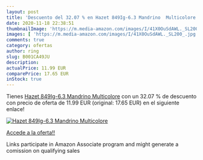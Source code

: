 ```yaml
---
layout: post
title: 'Descuento del 32.07 % en Hazet 849Ig-6.3 Mandrino  Multicolore'
date: 2020-11-18 22:38:51
thumbnailImage: 'https://m.media-amazon.com/images/I/41X0OuSdAWL._SL200_.jpg'
images: [ 'https://m.media-amazon.com/images/I/41X0OuSdAWL._SL200_.jpg' ]
comments: true
category: ofertas
author: ring
slug: B001CA49JU
description:
actualPrice: 11.99 EUR
comparePrice: 17.65 EUR
inStock: true
---
```


Tienes [Hazet 849Ig-6.3 Mandrino  Multicolore](https://www.amazon.it/dp/B001CA49JU/?tag=tolees00-21) con un 32.07 % de descuento con precio de oferta de 11.99 EUR (original: 17.65 EUR) en el siguiente enlace!

[![Hazet 849Ig-6.3 Mandrino  Multicolore](https://m.media-amazon.com/images/I/41X0OuSdAWL._SL200_.jpg)](https://www.amazon.it/dp/B001CA49JU/?tag=tolees00-21)

[Accede a la oferta!!](https://www.amazon.it/dp/B001CA49JU/?tag=tolees00-21)

Links participate in Amazon Associate program and might generate a comission on qualifying sales


